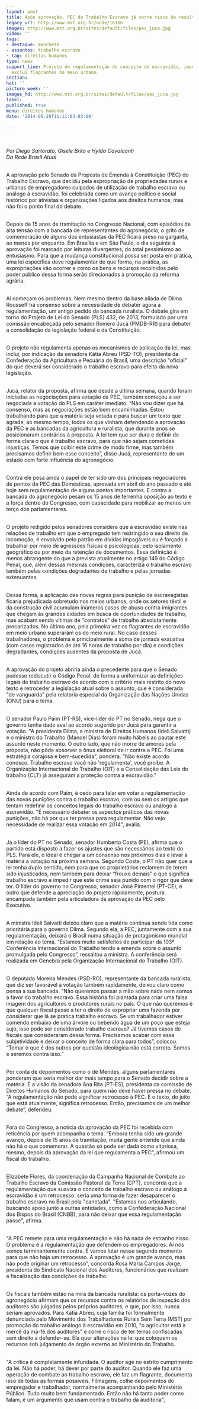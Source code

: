 ```yaml
---
layout: post
title: Após aprovação, PEC do Trabalho Escravo já corre risco de resultar em retrocesso
legacy_url: http://www.mst.org.br/node/16166
images: http://www.mst.org.br/sites/default/files/pec_juca.jpg
video: ''
tags:
- destaque: manchete
- assuntos: trabalho escravo
- tag: direitos humanos
type: news
support_line: Projeto de regulamentação do conceito de escravidão, imposto por ruralistas,
  exclui flagrantes no meio urbano.
section: 
hat: ''
picture_week: ''
images_hd: http://www.mst.org.br/sites/default/files/pec_juca.jpg
label: 
published: true
menu: direitos humanos
date: '2014-05-29T11:11:03-03:00'

---
```

<p><img style="margin: 10px;" src="http://www.mst.org.br/sites/default/files/pec_juca.jpg" alt=""></p><p><em>Por Diego Sartorato, Gisele Brito e Hylda Cavalcanti<br>Da Rede Brasil Atual</em></p><p><br>A aprovação pelo Senado da Proposta de Emenda à Constituição (PEC) do Trabalho Escravo, que decidiu pela expropriação de propriedades rurais e urbanas de empregadores culpados de utilização de trabalho escravo ou análogo à escravidão, foi celebrada como um avanço político e social histórico por ativistas e organizações ligados aos direitos humanos, mas não foi o ponto final do debate.</p><p><br>Depois de 15 anos de tramitação no Congresso Nacional, com episódios de alta tensão com a bancada de representantes do agronegócio, o grito de comemoração de alguns dos entusiastas da PEC ficará preso na garganta, ao menos por enquanto. Em Brasília e em São Paulo, o dia seguinte à aprovação foi marcado por leituras divergentes, do total pessimismo ao entusiasmo. Para que a mudança constitucional possa ser posta em prática, uma lei específica deve regulamentar de que forma, na prática, as expropriações vão ocorrer e como os bens e recursos recolhidos pelo poder público dessa forma serão direcionados à promoção da reforma agrária.</p><p><br>Aí começam os problemas. Nem mesmo dentro da base aliada de Dilma Rousseff há consenso sobre a necessidade de debater agora a regulamentação, um antigo pedido da bancada ruralista. O debate gira em torno do Projeto de Lei do Senado (PLS) 432, de 2013, formulado por uma comissão encabeçada pelo senador Romero Jucá (PMDB-RR) para debater a consolidação da legislação federal e da Constituição.&nbsp;</p><p><br>O projeto não regulamenta apenas os mecanismos de aplicação da lei, mas inclui, por indicação da senadora Kátia Abreu (PSD-TO), presidenta da Confederação da Agricultura e Pecuária do Brasil, uma descrição "oficial" do que deverá ser considerado o trabalho escravo para efeito da nova legislação.</p><p><br>Jucá, relator da proposta, afirma que desde a última semana, quando foram iniciadas as negociações para votação da PEC, também começou a ser negociada a votação do PLS em caráter imediato. “Não vou dizer que há consenso, mas as negociações estão bem encaminhadas. Estou trabalhando para que a matéria seja votada e para buscar um texto que agrade, ao mesmo tempo, todos os que vinham defendendo a aprovação da PEC e as bancadas da agricultura e ruralista, que durante anos se posicionaram contrários à proposta. A lei tem que ser dura e definir de forma clara o que é trabalho escravo, para que não sejam cometidas injustiças. Temos que coibir este crime de modo firme, mas também precisamos definir bem esse conceito”, disse Jucá, representante de um estado com forte influência do agronegócio.</p><p><br>Contra ele pesa ainda o papel de ter sido um dos principais negociadores de pontos da PEC das Domésticas, aprovada em abril do ano passado e até hoje sem regulamentação de alguns pontos importantes. E contra a bancada do agronegócio pesam os 15 anos de ferrenha oposição ao texto e a força dentro do Congresso, com capacidade para mobilizar ao menos um terço dos parlamentares.&nbsp;</p><p><br>O projeto redigido pelos senadores considera que a escravidão existe nas relações de trabalho em que o empregado tem restringido o seu direito de locomoção, é envolvido pelo patrão em dívidas impagáveis ou é forçado a trabalhar por meio de agressões físicas e psicológicas, pelo isolamento geográfico ou por meio da retenção de documentos. Essa definição é menos abrangente do que a prevista atualmente no artigo 149 do Código Penal, que, além dessas mesmas condições, caracteriza o trabalho escravo também pelas condições degradantes de trabalho e pelas jornadas extenuantes.</p><p><br>Dessa forma, a aplicação das novas regras para punição de escravagistas ficaria prejudicada sobretudo nos meios urbanos, onde os setores têxtil e da construção civil acumulam inúmeros casos de abuso contra imigrantes que chegam às grandes cidades em busca de oportunidades de trabalho, mas acabam sendo vítimas de "contratos" de trabalho absolutamente precarizados. No último ano, pela primeira vez os flagrantes de escravidão em meio urbano superaram os do meio rural. No caso desses trabalhadores, o problema é principalmente a soma de jornada exaustiva (com casos registrados de até 16 horas de trabalho por dia) e condições degradantes, condições ausentes da proposta de Jucá.</p><p><br>A aprovação do projeto abriria ainda o precedente para que o Senado pudesse rediscutir o Código Penal, de forma a uniformizar as definições legais de trabalho escravo de acordo com o critério mais restrito do novo texto e retroceder a legislação atual sobre o assunto, que é considerada "de vanguarda" pela relatoria especial da Organização das Nações Unidas (ONU) para o tema.</p><p><br>O senador Paulo Paim (PT-RS), vice-líder do PT no Senado, nega que o governo tenha dado aval ao acordo sugerido por Jucá para garantir a votação. "A presidenta Dilma, a ministra de Direitos Humanos (Ideli Salvatti) e o ministro do Trabalho (Manoel Dias) foram muito hábeis ao pautar este assunto neste momento. O outro lado, que não morre de amores pela proposta, não pôde absorver o ônus eleitoral de ir contra a PEC. Foi uma estratégia corajosa e bem-sucedida", pondera. "Não existe acordo conosco. Trabalho escravo você não 'regulamenta', você proíbe. A Organização Internacional do Trabalho (OIT) e a Consolidação das Leis do trabalho (CLT) já asseguram a proteção contra a escravidão.”</p><p><br>Ainda de acordo com Paim, é cedo para falar em votar a regulamentação das novas punições contra o trabalho escravo, com ou sem os artigos que tentam redefinir os conceitos legais do trabalho escravo ou análogo à escravidão. "É necessário debater os aspectos práticos das novas punições, não há por que ter pressa para regulamentar. Não vejo necessidade de realizar essa votação em 2014", avalia.&nbsp;</p><p><br>Já o líder do PT no Senado, senador Humberto Costa (PE), afirma que o partido está disposto a fazer os ajustes que são necessários ao texto do PLS. Para ele, o ideal é chegar a um consenso nos próximos dias e levar a matéria a votação na próxima semana. Segundo Costa, o PT não quer que a lei tenha duplo sentido, nem para que os proprietários reclamem de terem sido injustiçados, nem também para deixar “frouxo demais” o que significa trabalho escravo e impedir que este crime seja punido com o rigor que deve ter. O líder do governo no Congresso, senador José Pimentel (PT-CE), é outro que defende a apreciação do projeto rapidamente, postura encampada também pela articuladora da aprovação da PEC pelo Executivo.&nbsp;</p><p><br>A ministra Ideli Salvatti deixou claro que a matéria continua sendo tida como prioritária para o governo Dilma. Segundo ela, a PEC, juntamente com a sua regulamentação, deixará o Brasil numa situação de protagonismo mundial em relação ao tema. “Estamos muito satisfeitos de participar da 103ª Conferência Internacional do Trabalho tendo a emenda sobre o assunto promulgada pelo Congresso”, ressaltou a ministra. A conferência será realizada em Genebra pela Organização Internacional do Trabalho (OIT).</p><p><br>O deputado Moreira Mendes (PSD-RO), representante da bancada ruralista, que diz ser favorável à votação também rapidamente, deixou claro como pensa a sua bancada. “Não queremos passar a mão sobre nada nem somos a favor do trabalho escravo. Essa história foi plantada para criar uma falsa imagem dos agricultores e produtores rurais no país. O que não queremos é que qualquer fiscal passe a ter o direito de expropriar uma fazenda por considerar que lá se pratica trabalho escravo. Se um trabalhador estiver comendo embaixo de uma árvore ou bebendo água de um poço que esteja sujo, isso pode ser considerado trabalho escravo? Já tivemos casos de fiscais que consideraram dessa forma. Precisamos acabar com essa subjetividade e deixar o conceito de forma clara para todos”, colocou. “Tomar o que é dos outros por questão ideológica não está correto. Somos e seremos contra isso.”</p><p><br>Por conta de depoimentos como o de Mendes, alguns parlamentares ponderam que seria melhor dar mais tempo para o Senado decidir sobre a matéria. É a visão da senadora Ana Rita (PT-ES), presidenta da comissão de Direitos Humanos do Senado, para quem não deve haver pressa no debate. “A regulamentação não pode significar retrocesso à PEC. E o texto, do jeito que está atualmente, significa retrocesso. Então, precisamos de um melhor debate”, defendeu.</p><p><br>Fora do Congresso, a notícia da aprovação da PEC foi recebida com reticência por quem acompanha o tema. “Embora tenha sido um grande avanço, depois de 15 anos de tramitação, muita gente entende que ainda não há o que comemorar. A questão só pode ser dada como vitoriosa, mesmo, depois da aprovação da lei que regulamenta a PEC”, afirmou um fiscal do trabalho.</p><p><br>Elizabete Flores, da coordenação da Campanha Nacional de Combate ao Trabalho Escravo da Comissão Pastoral da Terra (CPT), concorda que a regulamentação que suaviza o conceito de trabalho escravo ou análogo à escravidão é um retrocesso: seria uma forma de fazer desaparecer o trabalho escravo no Brasil pela "canetada". "Estamos nos articulando, buscando apoio junto a outras entidades, como a Confederação Nacional dos Bispos do Brasil (CNBB), para não deixar que essa regulamentação passe", afirma.</p><p><br>"A PEC remete para uma regulamentação e não há nada de estranho nisso. O problema é a regulamentação que defendem os empregadores. Aí nós somos terminantemente contra. E vamos lutar nesse segundo momento para que não haja um retrocesso. A aprovação é um grande avanço, mas não pode originar um retrocesso", concorda Rosa Maria Campos Jorge, presidenta do Sindicato Nacional dos Auditores, funcionários que realizam a fiscalização das condições de trabalho.</p><p><br>Os fiscais também estão na mira da bancada ruralista: os porta-vozes do agronegócio afirmam que os recursos contra os relatórios de inspeção dos auditores são julgados pelos próprios auditores, e que, por isso, nunca seriam aprovados. Para Kátia Abreu, cuja família foi formalmente denunciada pelo Movimento dos Trabalhadores Rurais Sem Terra (MST) por promoção do trabalho análogo à escravidão em 2010, "o agricultor está à mercê da má-fé dos auditores" e corre o risco de ter terras confiscadas sem direito a defender-se. Ela quer alterações na lei que coloquem os recursos sob julgamento de órgão externo ao Ministério do Trabalho.</p><p><br>"A crítica é completamente infundada. O auditor age no estrito cumprimento da lei. Não há poder, há dever por parte do auditor. Quando ele faz uma operação de combate ao trabalho escravo, ele faz um flagrante, documenta isso de todas as formas possíveis. Filmagens, colhe depoimentos do empregador e trabalhador, normalmente acompanhando pelo Ministério Público. Tudo muito bem fundamentado. Então não há tanto poder como falam, é um argumento que usam contra o trabalho da auditoria",&nbsp;</p>

